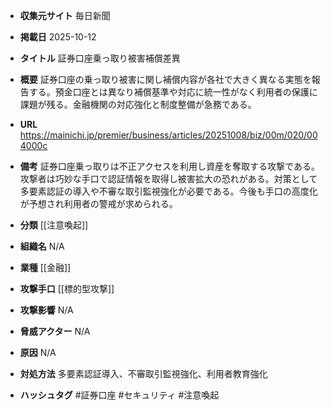 - **収集元サイト**
毎日新聞

- **掲載日**
2025-10-12

- **タイトル**
証券口座乗っ取り被害補償差異

- **概要**
証券口座の乗っ取り被害に関し補償内容が各社で大きく異なる実態を報告する。預金口座とは異なり補償基準や対応に統一性がなく利用者の保護に課題が残る。金融機関の対応強化と制度整備が急務である。

- **URL**
https://mainichi.jp/premier/business/articles/20251008/biz/00m/020/004000c

- **備考**
証券口座乗っ取りは不正アクセスを利用し資産を奪取する攻撃である。攻撃者は巧妙な手口で認証情報を取得し被害拡大の恐れがある。対策として多要素認証の導入や不審な取引監視強化が必要である。今後も手口の高度化が予想され利用者の警戒が求められる。

- **分類**
[[注意喚起]]

- **組織名**
N/A

- **業種**
[[金融]]

- **攻撃手口**
[[標的型攻撃]]

- **攻撃影響**
N/A

- **脅威アクター**
N/A

- **原因**
N/A

- **対処方法**
多要素認証導入、不審取引監視強化、利用者教育強化

- **ハッシュタグ**
#証券口座 #セキュリティ #注意喚起
